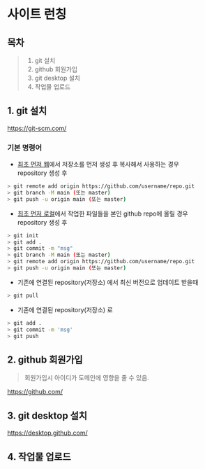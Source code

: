 # 사이트 런칭

## 목차
> 1. git 설치
> 2. github 회원가입
> 3. git desktop 설치
> 4. 작업물 업로드

## 1. git 설치
https://git-scm.com/

### 기본 명령어
* <u>최초 먼저 웹</u>에서 저장소를 먼저 생성 후 복사해서 사용하는 경우<br>
repository 생성 후
```bash
> git remote add origin https://github.com/username/repo.git
> git branch -M main (또는 master)
> git push -u origin main (또는 master)
```

* <u>최초 먼저 로컬</u>에서 작업한 파일들을 본인 github repo에 올릴 경우<br>
repository 생성 후
```bash
> git init
> git add .
> git commit -m "msg"
> git branch -M main (또는 master)
> git remote add origin https://github.com/username/repo.git
> git push -u origin main (또는 master)
```

* 기존에 연결된 repository(저장소) 에서 최신 버전으로 업데이트 받을때
```bash
> git pull
```

* 기존에 연결된 repository(저장소) 로
```bash
> git add .
> git commit -m 'msg'
> git push
```



## 2. github 회원가입
>회원가입시 아이디가 도메인에 영향을 줄 수 있음.

https://github.com/

## 3. git desktop 설치
https://desktop.github.com/

## 4. 작업물 업로드
